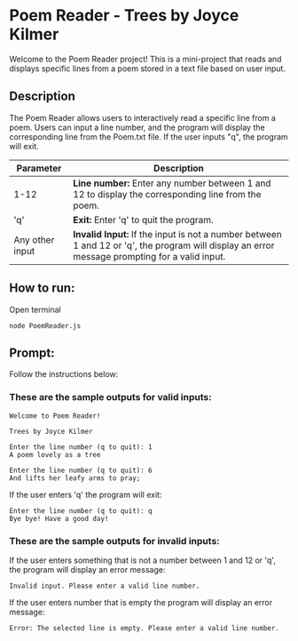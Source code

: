 # Poem Reader - Trees by Joyce Kilmer
 Welcome to the Poem Reader project! This is a mini-project that reads and displays specific lines from a poem stored in a text file based on user input.

## Description
The Poem Reader allows users to interactively read a specific line from a poem. Users can input a line number, and the program will display the corresponding line from the Poem.txt file. If the user inputs "q", the program will exit.

| Parameter  | Description |
| ---------- | ------------ |
| 1-12 | **Line number:** Enter any number between 1 and 12 to display the corresponding line from the poem.|
| 'q'        | **Exit:** Enter 'q' to quit the program.
| Any other input | **Invalid Input:** If the input is not a number between 1 and 12 or 'q', the program will display an error message prompting for a valid input. |

## How to run:

Open terminal 
```
node PoemReader.js 
```

## Prompt:
Follow the instructions below: 

### These are the sample outputs for valid inputs:

```
Welcome to Poem Reader!

Trees by Joyce Kilmer

Enter the line number (q to quit): 1
A poem lovely as a tree

Enter the line number (q to quit): 6
And lifts her leafy arms to pray;
```

If the user enters 'q' the program will exit:
```
Enter the line number (q to quit): q
Bye bye! Have a good day!
```

### These are the sample outputs for invalid inputs:
If the user enters something that is not a number between 1 and 12 or 'q', the program will display an error message:
```
Invalid input. Please enter a valid line number.
```
If the user enters number that is empty the program will display an error message:
```
Error: The selected line is empty. Please enter a valid line number. 
```

